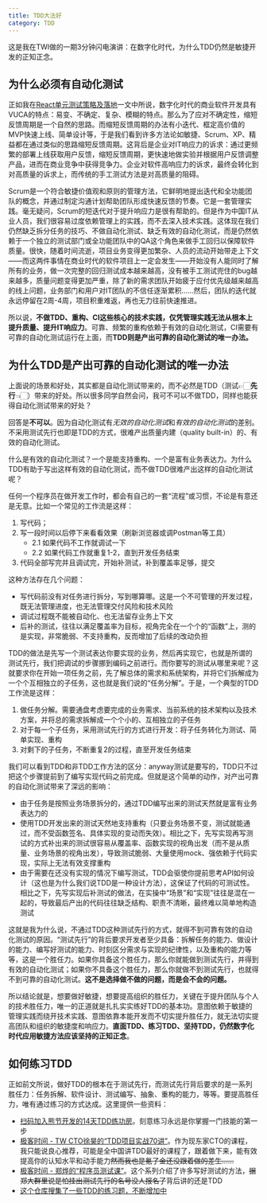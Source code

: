 ```yaml
---
title: TDD大法好
category: TDD
---
```


这是我在TWI做的一期3分钟闪电演讲：在数字化时代，为什么TDD仍然是敏捷开发的正知正念。

## 为什么必须有自动化测试

正如我在[React单元测试策略及落地](https://ethan.thoughtworkers.me/#/post/2018-07-13-react-unit-testing-strategy)一文中所说，数字化时代的商业软件开发具有VUCA的特点：易变、不确定、复杂、模糊的特点。那么为了应对不确定性，缩短反馈周期是一个自然的思路。而缩短反馈周期的办法有小迭代、框定高价值的MVP快速上线、简单设计等，于是我们看到许多方法论如敏捷、Scrum、XP、精益都在通过类似的思路缩短反馈周期。这背后是企业对IT响应力的诉求：通过更频繁的部署上线获取用户反馈，缩短反馈周期，更快速地做实验并根据用户反馈调整产品，进而在商业竞争中获得竞争力。企业对软件高响应力的诉求，最终会转化到对高质量的诉求上，而传统的手工测试方法是对高质量的阻碍。

Scrum是一个符合敏捷价值观和原则的管理方法，它鲜明地提出迭代和全功能团队的概念，并通过制定沟通计划帮助团队形成快速反馈的节奏。它是一套管理实践。毫无疑问，Scrum的短迭代对于提升响应力是很有帮助的。但是作为中国IT从业人员，我们很容易过度依赖管理上的实践，而不去深入技术实践。这体现在我们仍然缺乏拆分任务的技巧、不做自动化测试、缺乏有效的自动化测试，而是仍然依赖于一个独立的测试部门或全功能团队中的QA这个角色来做手工回归以保障软件质量。很快，随着时间流逝，项目业务变得更加繁杂、人员的流动开始带走上下文——而这两件事情在商业时代的软件项目上一定会发生——开始没有人能同时了解所有的业务，做一次完整的回归测试成本越来越高，没有被手工测试兜住的bug越来越多，质量问题变得更加严重，除了新的需求团队开始疲于应付优先级越来越高的线上问题，业务部门和用户对IT团队的不信任逐渐累积……然后，团队的迭代就永远停留在2周-4周，项目积重难返，再也无力往前快速推进。

所以说，**不做TDD、重构、CI这些核心的技术实践，仅凭管理实践无法从根本上提升质量、提升IT响应力**。可靠、频繁的重构依赖于有效的自动化测试，CI需要有可靠的自动化测试运行在上面，而**TDD则是产出可靠的自动化测试的唯一办法。**

## 为什么TDD是产出可靠的自动化测试的唯一办法

上面说的场景和好处，其实都是自动化测试带来的，而不必然是TDD（测试👉🏻**先行**👈🏻）带来的好处。所以很多同学自然会问，我可不可以不做TDD，同样也能获得自动化测试带来的好处？

回答是**不可以**。因为自动化测试有*无效的自动化测试*和*有效的自动化测试*的差别。不采用测试先行也即是TDD的方式，很难产出质量内建（quality built-in）的、有效的自动化测试。

什么是有效的自动化测试？一个是能支持重构、一个是富有业务表达力。为什么TDD有助于写出这样有效的自动化测试，而不做TDD很难产出这样的自动化测试呢？

任何一个程序员在做开发工作时，都会有自己的一套“流程”或习惯，不论是有意还是无意。比如一个常见的工作流是这样：

1. 写代码；
2. 写一段时间以后停下来看看效果（刷新浏览器或调Postman等工具）
   * 2.1 如果代码不工作就调试一下
   * 2.2 如果代码工作就重复1-2，直到开发任务结束
3. 代码全部写完并且调试完，开始补测试，补到覆盖率足够，提交

这种方法存在几个问题：

* 写代码前没有对任务进行拆分，写到哪算哪。这是一个不可管理的开发过程，既无法管理进度，也无法管理交付风险和技术风险
* 调试过程既不能被自动化、也无法留存业务上下文
* 后补的测试，往往以满足覆盖率为目标，视角完全在一个个的“函数”上，测的是实现，非常脆弱、不支持重构，反而增加了后续的改动负担

TDD的做法是先写一个测试表达你要实现的业务，然后再实现它，也就是所谓的测试先行，我们把调试的步骤挪到编码之前进行。而你要写的测试从哪里来呢？这就要求你在开始一项任务之前，先了解总体的需求和系统架构，并将它们拆解成为一个个互相独立的子任务，这也就是我们说的“任务分解”。于是，一个典型的TDD工作流是这样：

1. 做任务分解。需要通盘考虑要完成的业务需求、当前系统的技术架构以及技术方案，并将总的需求拆解成一个个小的、互相独立的子任务
2. 对于每一个子任务，采用测试先行的方式进行开发：将子任务转化为测试、简单实现、重构
3. 对剩下的子任务，不断重复2的过程，直至开发任务结束

我们可以看到TDD和非TDD工作方法的区分：anyway测试是要写的，TDD只不过把这个步骤提前到了编写实现代码之前完成。但就是这个简单的动作，对产出可靠的自动化测试带来了深远的影响：

* 由于任务是按照业务场景拆分的，通过TDD编写出来的测试天然就是富有业务表达力的
* 使用TDD开发出来的测试天然地支持重构（只要业务场景不变，测试就能通过，而不受函数签名、具体实现的变动而失效）。相比之下，先写实现再写测试的方式补出来的测试很容易从覆盖率、函数实现的视角出发（而不是从质量、业务场景的视角出发），导致测试脆弱、大量使用mock、强依赖于代码实现，实际上无法有效支撑重构
* 由于需要在还没有实现的情况下编写测试，TDD会驱使你提前思考API如何设计（这也是为什么我们说TDD是一种设计方法），这保证了代码的可测试性。相比之下，先写实现后补测试的做法，在实操中“场景”和“实现”往往是混在一起的，导致最后产出的代码往往缺乏结构、职责不清晰，最终难以简单地构造测试

这就是我为什么说，不通过TDD这种测试先行的方式，就得不到可靠有效的自动化测试的原因。“测试先行”的背后要求开发者至少具备：拆解任务的能力、做设计的能力、编写好测试的能力、时刻区分需求与实现的纪律性，以及重构的能力等等，这是一个胜任力。如果你具备这个胜任力，那么你就能做到测试先行，并得到有效的自动化测试；如果你不具备这个胜任力，那么你就做不到测试先行，也就得不到可靠的自动化测试。**这不是选择做不做的问题，而是会不会的问题。**

所以结论就是，想要做好敏捷，想要提高组织的胜任力，关键在于提升团队与个人的技术胜任力，唯一的正道就是扎扎实实练好TDD的基本功。意图依赖于敏捷的管理实践而绕开技术实践、意图依靠本能开发而不切实提升胜任力，就无法切实提高团队和组织的敏捷度和响应力。**直面TDD、练习TDD、坚持TDD，仍然数字化时代应用敏捷方法应该坚持的正知正念**。

## 如何练习TDD

正如前文所说，做好TDD的根本在于测试先行，而测试先行背后要求的是一系列胜任力：任务拆解、软件设计、测试编写、抽象、重构的能力，等等。要提高胜任力，唯有通过练习的方式达成。这里提供一些资料：

* [扫码加入熊节开发的14天TDD练功房](https://user-images.githubusercontent.com/11895199/59976313-3af26100-95f5-11e9-8c93-2805d0b6e5ea.png)。刻意练习永远是你掌握一门技能的第一步
* [极客时间 - TW CTO徐昊的“TDD项目实战70讲”](https://time.geekbang.org/column/article/494207)。作为现东家CTO的课程，我只能说良心推荐，可能是全中国讲TDD最好的课程了，跟着做下来，能有效提高你的认知水平和动手能力~~然而我也是氪了金还没跟着做的差生……~~
* [极客时间 - 郑烨的“程序员测试课”](https://time.geekbang.org/column/article/404286)。这个系列介绍了许多写好测试的方法，~~据郑大群里说是怕挂出测试先行的名号没人报名了~~背后讲的还是TDD
* [这个仓库搜集了一些TDD的练习题，不断增加中](https://github.com/EthanLin-TWer/elegant-tdd)
